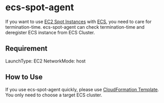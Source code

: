 # ecs-spot-agent

If you want to use [EC2 Spot Instances](https://aws.amazon.com/ec2/spot/) with [ECS](https://aws.amazon.com/ecs/), you need to care for termination-time.
ecs-spot-agent can check termination-time and deregister ECS instance from ECS Cluster.

## Requirement

LaunchType: EC2
NetworkMode: host

## How to Use

If you use ecs-spot-agent quickly, please use [CloudFormation Template](ecs-spot-agent.yaml).
You only need to choose a target ECS cluster.
